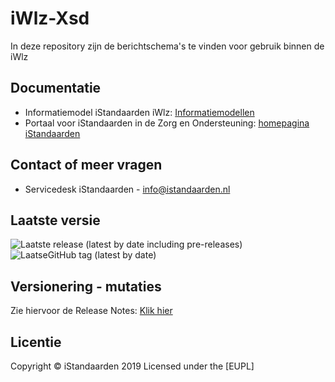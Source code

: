 # iWlz-Xsd

In deze repository zijn de berichtschema's te vinden voor gebruik binnen de iWlz

## Documentatie

* Informatiemodel iStandaarden iWlz: [Informatiemodellen](https://informatiemodellen.istandaarden.nl)
* Portaal voor iStandaarden in de Zorg en Ondersteuning: [homepagina iStandaarden](https://www.istandaarden.nl)

## Contact of meer vragen

* Servicedesk iStandaarden - [info@istandaarden.nl](mailto:info@istandaarden.nl)

## Laatste versie

![Laatste release (latest by date including pre-releases)](https://img.shields.io/github/v/release/iStandaarden/iWlz-Xsd?include_prereleases&style=flat-square)
![LaatseGitHub tag (latest by date)](https://img.shields.io/github/v/tag/iStandaarden/iWlz-Xsd?style=flat-square)

## Versionering - mutaties

Zie hiervoor de Release Notes: [Klik hier](ReleaseNotes.md)

## Licentie

Copyright &copy; iStandaarden 2019
Licensed under the [EUPL]
